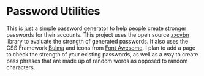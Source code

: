 # Password Utilities

This is just a simple password generator to help people create stronger passwords for their accounts. This project uses the open source [zxcvbn](https://github.com/dropbox/zxcvbn) library to evaluate the strength of generated passwords. It also uses the CSS Framework [Bulma](https://bulma.io/) and icons from [Font Awesome](https://fontawesome.com/). I plan to add a page to check the strength of your existing passwords, as well as a way to create pass phrases that are made up of random words as opposed to random characters.